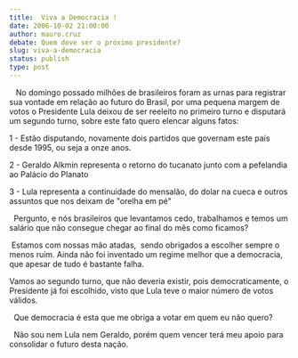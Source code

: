```yaml
---
title:  Viva a Democracia !
date: 2006-10-02 21:00:00
author: mauro.cruz
debate: Quem deve ser o próximo presidente?
slug: viva-a-democracia
status: publish 
type: post
---
```


   No domingo possado milhôes de brasileiros foram as urnas para registrar sua vontade em relação ao futuro do Brasil, por uma pequena margem de votos o Presidente Lula deixou de ser reeleito no primeiro turno e disputará um segundo turno, sobre este fato quero elencar alguns fatos:


1 - Estão disputando, novamente dois partidos que governam este país desde 1995, ou seja a onze anos.


2 - Geraldo Alkmin representa o retorno do tucanato junto com a pefelandia ao Palácio do Planato


3 - Lula representa a continuidade do mensalão, do dolar na cueca e outros assuntos que nos deixam de "orelha em pé"


  Pergunto, e nós brasileiros que levantamos cedo, trabalhamos e temos um salário que não consegue chegar ao final do mês como ficamos?


 Estamos com nossas mão atadas,  sendo obrigados a escolher sempre o menos ruim. Ainda não foi inventado um regime melhor que a democracia, que apesar de tudo é bastante falha.


Vamos ao segundo turno, que não deveria existir, pois democraticamente, o Presidente já foi escolhido, visto que Lula teve o maior número de votos válidos.


  Que democracia é esta que me obriga a votar em quem eu não quero?


  Não sou nem Lula nem Geraldo, porém quem vencer terá meu apoio para consolidar o futuro desta nação.


